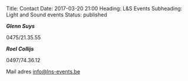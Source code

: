 Title: Contact
Date: 2017-03-20 21:00
Heading: L&S Events
Subheading: Light and Sound events
Status: published

___Glenn Suys___

 0475/21.35.55

___Roel Collijs___

 0497/74.36.12

Mail adres <info@lns-events.be>
